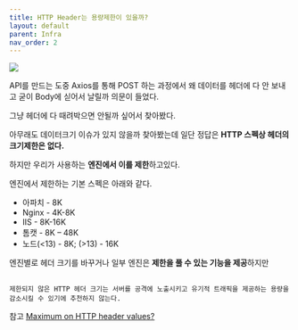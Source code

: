 ```yaml
---
title: HTTP Header는 용량제한이 있을까?
layout: default
parent: Infra
nav_order: 2
---
```


![](https://img1.daumcdn.net/thumb/R1280x0/?scode=mtistory2&fname=https%3A%2F%2Fblog.kakaocdn.net%2Fdn%2Fb3UUv1%2FbtrVzYAcxK1%2FHAl5bBvparDlQutCm8KaF1%2Fimg.png)

API를 만드는 도중 Axios를 통해 POST 하는 과정에서 왜 데이터를 헤더에 다 안 보내고 굳이 Body에 싣어서 날릴까 의문이 들었다.

그냥 헤더에 다 때려박으면 안될까 싶어서 찾아봤다.

아무래도 데이터크기 이슈가 있지 않을까 찾아봤는데 일단 정답은 **HTTP 스펙상 헤더의 크기제한은 없다.**

하지만 우리가 사용하는 **엔진에서 이를 제한**하고있다.

엔진에서 제한하는 기본 스펙은 아래와 같다.

- 아파치 - 8K
- Nginx - 4K-8K
- IIS - 8K-16K
- 톰캣 - 8K – 48K
- 노드(<13) - 8K; (>13) - 16K

엔진별로 헤더 크기를 바꾸거나 일부 엔진은 **제한을 풀 수 있는 기능을 제공**하지만

<code>
제한되지 않은 HTTP 헤더 크기는 서버를 공격에 노출시키고 유기적 트래픽을 제공하는 용량을 감소시킬 수 있기에 추천하지 않는다.
</code>

참고 [Maximum on HTTP header values?](https://stackoverflow.com/questions/686217/maximum-on-http-header-values)
